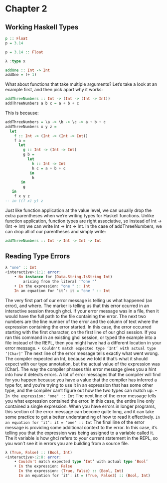 # Chapter 2

## Working Haskell Types

```haskell
p :: Float
p = 3.14

p = 3.14 :: Float

λ :type x

addOne :: Int -> Int
addOne = (+ 1)
```

What about functions that take multiple arguments? Let’s take a look at an example first, and then pick apart why it works:

```haskell
addThreeNumbers :: Int -> (Int -> (Int -> Int))
addThreeNumbers a b c = a + b + c
```

This is because:

```haskell
addThreeNumbers = \a -> \b -> \c -> a + b + c
addThreeNumbers x y z =
  let
    f :: Int -> (Int -> (Int -> Int))
    f a =
      let
        g :: Int -> (Int -> Int)
        g b =
          let
            h :: Int -> Int
            h c = a + b + c
           in
            h
       in
        g
   in
    f x y z
-- in ((f x) y) z
```

Just like function application at the value level, we can usually drop the extra parentheses when we’re writing types for Haskell functions. Unlike function application, function types are right associative, so instead of Int -> (Int -> Int) we can write Int -> Int -> Int. In the case of addThreeNumbers, we can drop all of our parentheses and simply write:

```haskell
addThreeNumbers :: Int -> Int -> Int -> Int
```

## Reading Type Errors

```haskell
λ "one" :: Int
<interactive>:1:1: error:
    • No instance for (Data.String.IsString Int)
        arising from the literal ‘"one "’
    • In the expression: "one " :: Int
    In an equation for ‘it’: it = "one " :: Int
```

The very first part of our error message is telling us what happened (an error), and where. The <interactive> marker is telling us that this error ocurred in an interactive session through ghci. If your error message was in a file, then it would have the full path to the file containing the error. The next two numbers are the line number of the error and the column of text where the expression containing the error started. In this case, the error occurred starting with the first character, on the first line of our ghci session. If you ran this command in an existing ghci session, or typed the example into a file instead of the REPL, then you might have had a different location in your error message.
`• Couldn't match expected type ‘Int’ with actual type ‘[Char]’`
The next line of the error message tells exactly what went wrong. The compiler expected an Int, because we told it that’s what it should expect with our type annotation, but the actual value of the expression was [Char]. The way the compiler phrases this error message gives you a hint into how it detects errors. A lot of error messages that the compiler will find for you happen because you have a value that the compiler has inferred a type for, and you’re trying to use it in an expression that has some other type, and the compiler can’t figure out how the two types can match up.
`• In the expression: "one" :: Int`
The next line of the error message tells you what expression contained the error. In this case, the entire line only contained a single expression. When you have errors in longer programs, this section of the error message can become quite long, and it can take some practice to get a better understanding of how to read it effectively.
`In an equation for ‘it’: it = "one" :: Int`
The final line of the error message is providing some additional context to the error. In this case, it’s telling you that the expression was being assigned to a variable called it. The it variable is how ghci refers to your current statement in the REPL, so you won’t see it in errors you are building from a source file.

```haskell
λ (True, False) :: (Bool, Int)
<interactive>:2:8: error:
    • Couldn't match expected type ‘Int’ with actual type ‘Bool’
    • In the expression: False
      In the expression: (True, False) :: (Bool, Int)
      In an equation for ‘it’: it = (True, False3) :: (Bool, Int)
```
